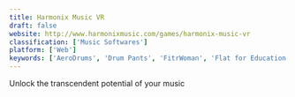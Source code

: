 ```yaml
---
title: Harmonix Music VR
draft: false 
website: http://www.harmonixmusic.com/games/harmonix-music-vr
classification: ['Music Softwares']
platform: ['Web']
keywords: ['AeroDrums', 'Drum Pants', 'FitrWoman', 'Flat for Education', 'Friend Mix', 'Google Drive - Slides', 'Keezy Drummer', 'Melodics Drums', 'Mixmeister', 'Mixxx', 'Mogees', 'Musicon', 'Mutronome for iOS', 'Paradiddle', 'Scribble Audio', 'Type Drummer', 'Zulu']
---
```

Unlock the transcendent potential of your music